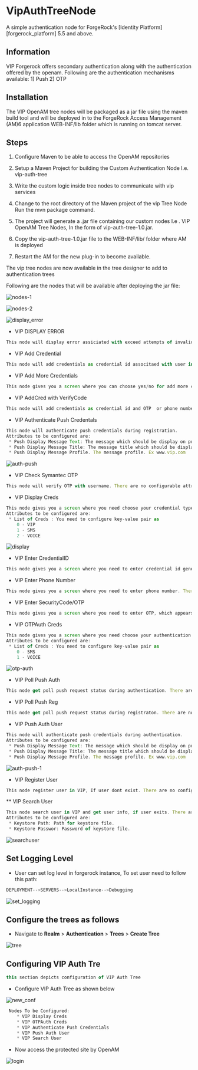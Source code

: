 <!--
 * The contents of this file are subject to the terms of the Common Development and
 * Distribution License (the License). You may not use this file except in compliance with the
 * License.
 *
 * You can obtain a copy of the License at legal/CDDLv1.0.txt. See the License for the
 * specific language governing permission and limitations under the License.
 *
 * When distributing Covered Software, include this CDDL Header Notice in each file and include
 * the License file at legal/CDDLv1.0.txt. If applicable, add the following below the CDDL
 * Header, with the fields enclosed by brackets [] replaced by your own identifying
 * information: "Portions copyright [year] [name of copyright owner]".
 *
 * Copyright ${data.get('yyyy')} ForgeRock AS.
-->
# VipAuthTreeNode

A simple authentication node for ForgeRock's [Identity Platform][forgerock_platform] 5.5 and above.

## Information

VIP Forgerock offers secondary authentication along with the authentication offered by the openam. Following are the authentication mechanisms available: 1) Push 2) OTP

## Installation

The VIP OpenAM tree nodes will be packaged as a jar file using the maven build tool and will be deployed in to the ForgeRock Access Management (AM)6 application WEB-INF/lib folder which is running on tomcat server.

## Steps

1) Configure Maven to be able to access the OpenAM repositories

2) Setup a Maven Project for building the Custom Authentication Node I.e. vip-auth-tree

3) Write the custom logic inside tree nodes to communicate with vip services

4) Change to the root directory of the Maven project of the vip Tree Node Run the mvn package command.

5) The project will generate a .jar file containing our custom nodes I.e . VIP OpenAM Tree Nodes, In the form of vip-auth-tree-1.0.jar.

6) Copy the vip-auth-tree-1.0.jar file to the WEB-INF/lib/ folder where AM is deployed

7) Restart the AM for the new plug-in to become available.

The vip tree nodes are now available in the tree designer to add to authentication trees

Following are the nodes that will be available after deploying the jar file:

![nodes-1](https://user-images.githubusercontent.com/20396535/48183641-6883e600-e355-11e8-8e07-421f399cc55b.PNG)

![nodes-2](https://user-images.githubusercontent.com/20396535/48184091-f01e2480-e356-11e8-8707-962a3fc1110a.PNG)

![display_error](https://user-images.githubusercontent.com/20396535/48692472-2fbcfa00-ebfc-11e8-9570-141944be1d25.PNG)


* VIP DISPLAY ERROR
```js
This node will display error assiciated with exceed attempts of invalid otp. There are no configurable attributes to it.
```

* VIP Add Credential
```js
This node will add credentials as credential id associtaed with user in VIP Database. There are no configurable attributes to it.
```

* VIP Add More Credentials
```js
This node gives you a screen where you can choose yes/no for add more credentilas in VIP. There are no configurable attributes to it.
```

* VIP AddCred with VerifyCode
```js
This node will add credentials as credential id and OTP  or phone number and OTP associtaed with user in VIP Database. There are no configurable attributes to it.
```

* VIP Authenticate Push Credentals
```js
This node will authenticate push credentials during registration.
Attributes to be configured are:
 * Push Display Message Text: The message which should be display on push event. Ex. VIP Push Cred
 * Push Display Message Title: The message title which should be display on push event. Ex. VIP Push
 * Push Display Message Profile. The message profile. Ex www.vip.com
```
![auth-push](https://user-images.githubusercontent.com/20396535/48187242-7c811500-e360-11e8-8bee-a7d7668aed8c.PNG)

* VIP Check Symantec OTP
```js
This node will verify OTP with username. There are no configurable attributes to it.
```

* VIP Display Creds
```js
This node gives you a screen where you need choose your credential type. Where you can choose VIP/SMS/VOICE.
Attributes to be configured are:
 * List of Creds : You need to configure key-value pair as
    0 - VIP
    1 - SMS
    2 - VOICE
```
![display](https://user-images.githubusercontent.com/20396535/48187643-b0106f00-e361-11e8-9d25-e6a6b0b38f49.PNG)


* VIP Enter CredentialID
```js
This node gives you a screen where you need to enter credential id generated on vip app. There are no configurable attributes to it.
```

* VIP Enter Phone Number
```js
This node gives you a screen where you need to enter phone number. There are no configurable attributes to it.
```

* VIP Enter SecurityCode/OTP
```js
This node gives you a screen where you need to enter OTP, which appears on given phone number . There are no configurable attributes to it.
```

* VIP OTPAuth Creds
```js
This node gives you a screen where you need choose your authentication credential type. Where you can choose SMS/VOICE.
Attributes to be configured are:
 * List of Creds : You need to configure key-value pair as
    0 - SMS
    1 - VOICE
```
![otp-auth](https://user-images.githubusercontent.com/20396535/48188130-f914f300-e362-11e8-8a38-61f611ad8450.PNG)


* VIP Poll Push Auth
```js
This node get poll push request status during authentication. There are no configurable attributes to it.
```

* VIP Poll Push Reg
```js
This node get poll push request status during registraton. There are no configurable attributes to it.
```

* VIP Push Auth User
```js
This node will authenticate push credentials during authentication.
Attributes to be configured are:
 * Push Display Message Text: The message which should be display on push event. Ex. VIP Push Cred
 * Push Display Message Title: The message title which should be display on push event. Ex. VIP Push
 * Push Display Message Profile. The message profile. Ex www.vip.com
```
![auth-push-1](https://user-images.githubusercontent.com/20396535/48188528-f8c92780-e363-11e8-95c9-480ee7f63aca.PNG)


* VIP Register User
```js
This node register user in VIP, If user dont exist. There are no configurable attributes to it.
```

** VIP Search User
```js
This node search user in VIP and get user info, if user exits. There are no configurable attributes to it.
Attributes to be configured are:
 * Keystore Path: Path for keystore file.
 * Keystore Passwor: Password of keystore file.
```

![searchuser](https://user-images.githubusercontent.com/20396535/48692585-89bdbf80-ebfc-11e8-9128-0b968b4f8f18.PNG)

## Set Logging Level

* User can set log level in forgerock instance, To set user need to follow this path:
```js
DEPLOYMENT-->SERVERS-->LocalInstance-->Debugging
```

![set_logging](https://user-images.githubusercontent.com/20396535/48692807-621b2700-ebfd-11e8-993b-d9f0da2f9191.PNG)

## Configure the trees as follows

 * Navigate to **Realm** > **Authentication** > **Trees** > **Create Tree**
 
 ![tree](https://user-images.githubusercontent.com/20396535/48189113-66c21e80-e365-11e8-8045-326786a41aca.PNG)


## Configuring VIP Auth Tre
```js
this section depicts configuration of VIP Auth Tree
```
* Configure VIP Auth Tree as shown below


![new_conf](https://user-images.githubusercontent.com/20396535/48697182-fdb29480-ec09-11e8-9f67-35b05a52e814.PNG)



```js
 Nodes To be Configured:
    * VIP Display Creds
    * VIP OTPAuth Creds
    * VIP Authenticate Push Credentials
    * VIP Push Auth User
    * VIP Search User
```

* Now access the protected site by OpenAM

![login](https://user-images.githubusercontent.com/20396535/48189557-7c841380-e366-11e8-8050-f1b54e3d8e1c.PNG)










        






 





